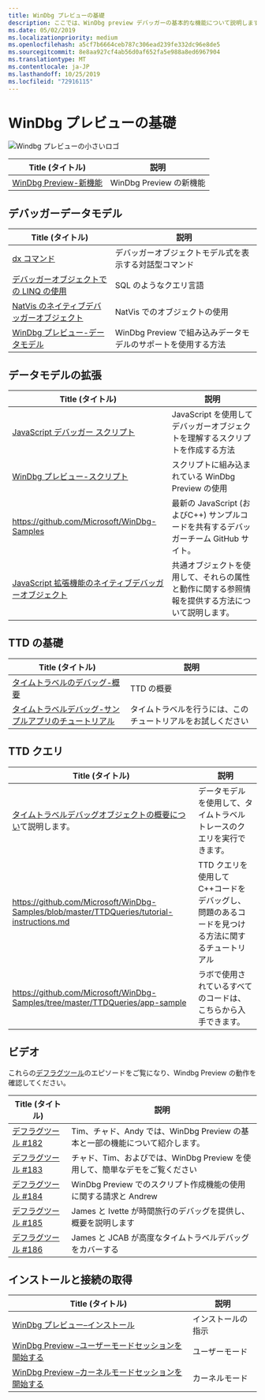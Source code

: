 ```yaml
---
title: WinDbg プレビューの基礎
description: ここでは、WinDbg preview デバッガーの基本的な機能について説明します。
ms.date: 05/02/2019
ms.localizationpriority: medium
ms.openlocfilehash: a5cf7b6664ceb787c306ead239fe332dc96e8de5
ms.sourcegitcommit: 8e8aa927cf4ab56d0af652fa5e988a8ed6967904
ms.translationtype: MT
ms.contentlocale: ja-JP
ms.lasthandoff: 10/25/2019
ms.locfileid: "72916115"
---
```

# <a name="windbg-preview-basics"></a>WinDbg プレビューの基礎

![Windbg プレビューの小さいロゴ](images/windbgx-preview-logo.png) 

| Title (タイトル)               | 説明        |
| ------------------- | -------------------|
|[WinDbg Preview-新機能](https://docs.microsoft.com/windows-hardware/drivers/debugger/debugging-using-windbg-preview)|WinDbg Preview の新機能 |


## <a name="the-debugger-data-model"></a>デバッガーデータモデル

| Title (タイトル)               | 説明        |
| ------------------- | -------------------|
| [dx コマンド](https://docs.microsoft.com/windows-hardware/drivers/debugger/dx--display-visualizer-variables-) | デバッガーオブジェクトモデル式を表示する対話型コマンド |
| [デバッガーオブジェクトでの LINQ の使用](https://docs.microsoft.com/windows-hardware/drivers/debugger/using-linq-with-the-debugger-objects) | SQL のようなクエリ言語 |
| [NatVis のネイティブデバッガーオブジェクト](https://docs.microsoft.com/windows-hardware/drivers/debugger/native-debugger-objects-in-natvis)| NatVis でのオブジェクトの使用 |
| [WinDbg プレビュー-データモデル](windbg-data-model-preview.md) | WinDbg Preview で組み込みデータモデルのサポートを使用する方法 |

## <a name="extending-the-data-model"></a>データモデルの拡張

| Title (タイトル)               | 説明        |
| ------------------- | -------------------|
| [JavaScript デバッガー スクリプト](https://docs.microsoft.com/windows-hardware/drivers/debugger/javascript-debugger-scripting) | JavaScript を使用してデバッガーオブジェクトを理解するスクリプトを作成する方法  |
| [WinDbg プレビュー-スクリプト](https://docs.microsoft.com/windows-hardware/drivers/debugger/windbg-scripting-preview) |スクリプトに組み込まれている WinDbg Preview の使用  |
| https://github.com/Microsoft/WinDbg-Samples |最新の JavaScript (およびC++) サンプルコードを共有するデバッガーチーム GitHub サイト。 |
|[JavaScript 拡張機能のネイティブデバッガーオブジェクト](https://docs.microsoft.com/windows-hardware/drivers/debugger/native-objects-in-javascript-extensions) | 共通オブジェクトを使用して、それらの属性と動作に関する参照情報を提供する方法について説明します。|


## <a name="ttd-basics"></a>TTD の基礎

| Title (タイトル)               | 説明        |
| ------------------- | -------------------|
| [タイムトラベルのデバッグ-概要](https://docs.microsoft.com/windows-hardware/drivers/debugger/time-travel-debugging-overview) | TTD の概要 |
[タイムトラベルデバッグ-サンプルアプリのチュートリアル](https://docs.microsoft.com/windows-hardware/drivers/debugger/time-travel-debugging-walkthrough) |  タイムトラベルを行うには、このチュートリアルをお試しください |

## <a name="ttd-queries"></a>TTD クエリ
| Title (タイトル)               | 説明        |
| ------------------- | -------------------|
| [タイムトラベルデバッグオブジェクトの概要につい](https://docs.microsoft.com/windows-hardware/drivers/debugger/time-travel-debugging-object-model)て説明します。 |データモデルを使用して、タイムトラベルトレースのクエリを実行できます。  
|  https://github.com/Microsoft/WinDbg-Samples/blob/master/TTDQueries/tutorial-instructions.md |TTD クエリを使用してC++コードをデバッグし、問題のあるコードを見つける方法に関するチュートリアル |
| https://github.com/Microsoft/WinDbg-Samples/tree/master/TTDQueries/app-sample | ラボで使用されているすべてのコードは、こちらから入手できます。

## <a name="videos"></a>ビデオ

これらの[デフラグツール](https://channel9.msdn.com/Shows/Defrag-Tools)のエピソードをご覧になり、Windbg Preview の動作を確認してください。  

| Title (タイトル)               | 説明        |
|-------------------- |--------------------|
| [デフラグツール #182](https://channel9.msdn.com/Shows/Defrag-Tools/Defrag-Tools-182-WinDbg-Preview-Part-1) |Tim、チャド、Andy では、WinDbg Preview の基本と一部の機能について紹介します。 |
| [デフラグツール #183](https://channel9.msdn.com/Shows/Defrag-Tools/Defrag-Tools-183-WinDbg-Preview-Part-2) | チャド、Tim、およびでは、WinDbg Preview を使用して、簡単なデモをご覧ください |
| [デフラグツール #184](https://channel9.msdn.com/Shows/Defrag-Tools/Defrag-Tools-184-JavaScript-in-WinDbg-Preview) | WinDbg Preview でのスクリプト作成機能の使用に関する請求と Andrew |
| [デフラグツール #185](https://channel9.msdn.com/Shows/Defrag-Tools/Defrag-Tools-185-Time-Travel-Debugging-Introduction) | James と Ivette が時間旅行のデバッグを提供し、概要を説明します |
| [デフラグツール #186](https://channel9.msdn.com/Shows/Defrag-Tools/Defrag-Tools-186-Time-Travel-Debugging-Advanced) | James と JCAB が高度なタイムトラベルデバッグをカバーする |

## <a name="installation-and-getting-connected"></a>インストールと接続の取得 

| Title (タイトル)               | 説明        |
| ------------------- | -------------------|
| [WinDbg プレビュー–インストール](windbg-install-preview.md) | インストールの指示 |
| [WinDbg Preview –ユーザーモードセッションを開始する](windbg-user-mode-preview.md) | ユーザーモード  |
| [WinDbg Preview –カーネルモードセッションを開始する](windbg-kernel-mode-preview.md) | カーネルモード |
